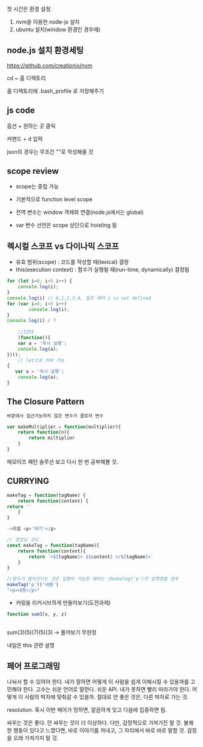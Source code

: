 첫 시간은 환경 설정.

1. nvm을 이용한 node-js 설치
2. ubuntu 설치(window 환경인 경우에)



## node.js 설치 환경세팅



https://github.com/creationix/nvm

cd ~ 홈 디렉토리

홈 디렉토리에 .bash_profile 로 저장해주기



## js code

옵션 + 원하는 곳 클릭

커맨드 + d 입력

json의 경우는 무조건 ""로 작성해줄 것





## scope review

- scope는 중첩 가능
- 기본적으로 function level scope

- 전역 변수는 window 객체와 연결(node.js에서는 global)
- var 변수 선언은 scope 상단으로 hoisting 됨



## 렉시컬 스코프 vs 다이나믹 스코프

- 유효 범위(scope) : 코드를 작성할 때(lexical) 결정
- this(execution context) : 함수가 실행될 때(run-time, dynamically) 결정됨



```javascript
for (let i=0; i<5 i++) {
    console.log(i);
}
console.log(i) // 0,1,2,3,4, 참조 에러 i is not defined
for (var i=0; i<5 i++) 
        console.log(i);
}
console.log(i) / ?
    
    //IIFE
    (function(){
    var a = '즉시 실행';
    console.log(a);
})();
	// let으로 커버 가능
{
   var a = '즉시 실행';
    console.log(a);
}

```



## The Closure Pattern

```javascript
바깥에서 접근가능하지 않은 변수가 클로저 변수

var makeMultiplier = function(multiplier){
    return function(n){
        return miltiplier
    }
}
```



메모이즈 패턴 솔루션 보고 다시 한 번 공부해볼 것.

## CURRYING

```javascript
makeTag = function(tagName) {
    return function(content) {
return ''
    }
}

->이걸 <p>'여기'</p>

// 경진님 코드 
const makeTag = function(tagName){
    return function(content){
        return `<${tagName}> ${content} </${tagName}>`
    }
}

//함수가 떨어진다는 것은 실행이 가능한 애라는 것makeTag('p')만 실행했을 경우
makeTag('p')('내용')
"<p>내용</p>"

```

- 커링을 리커시브하게 만들어보기(도전과제)

```javascript
function sum3(x, y, z)
	
```

sum(3)(5)(7)(5)(3) -> 풀어보기 무한정

내일은 this 관련 설명



## 페어 프로그래밍

나눠서 할 수 있어야 한다. 내가 잘하면 어떻게 이 사람을 쉽게 이해시킬 수 있을까를 고민해야 한다. 고수는 쉬운 언어로 말한다. 쉬운 API. 내가 못하면 빨리 따라가야 한다. 어떻게 이 사람의 박자에 맞춰갈 수 있을까. 절대로 안 좋은 것은, 다른 박자로 가는 것. 

resolution. 혹시 이번 페어가 망하면, 깔끔하게 잊고 다음에 집중하면 됨. 

싸우는 것은 좋다. 안 싸우는 것이 더 이상하다. 다만, 감정적으로 가져가진 말 것. 불쾌한 행동이 있다고 느꼈다면, 바로 이야기를 꺼내고, 그 자리에서 바로 바로 말할 것. 감정을 오래 가져가지 말 것. 